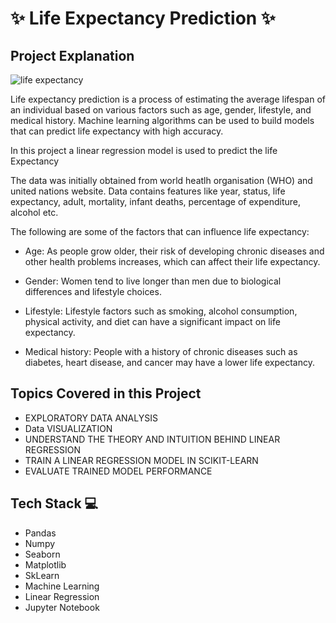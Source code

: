 
# ✨  Life Expectancy Prediction ✨

## Project Explanation

![life expectancy](https://github.com/TejasPosupo/Machine_Learning_Projects/blob/ML/Life_Expectancy_Prediction/Screenshot%202023-05-09%20092014.jpg)

Life expectancy prediction is a process of estimating the average lifespan of an individual based on various factors such as age, gender, lifestyle, and medical history. Machine learning algorithms can be used to build models that can predict life expectancy with high accuracy.

In this project a linear regression model is used to predict the life Expectancy

The data was initially obtained from world heatlh organisation (WHO) and united nations website. Data contains features like year, status, life expectancy, adult, mortality, infant deaths, percentage of expenditure, alcohol etc.

The following are some of the factors that can influence life expectancy:

- Age: As people grow older, their risk of developing chronic diseases and other health problems increases, which can affect their life expectancy.

- Gender: Women tend to live longer than men due to biological differences and lifestyle choices.

- Lifestyle: Lifestyle factors such as smoking, alcohol consumption, physical activity, and diet can have a significant impact on life expectancy.

- Medical history: People with a history of chronic diseases such as diabetes, heart disease, and cancer may have a lower life expectancy.


## Topics Covered in this Project

- EXPLORATORY DATA ANALYSIS
- Data VISUALIZATION
- UNDERSTAND THE THEORY AND INTUITION BEHIND LINEAR REGRESSION
- TRAIN A LINEAR REGRESSION MODEL IN SCIKIT-LEARN
- EVALUATE TRAINED MODEL PERFORMANCE

## Tech Stack 💻

- Pandas
- Numpy
- Seaborn 
- Matplotlib
- SkLearn
- Machine Learning
- Linear Regression
- Jupyter Notebook



